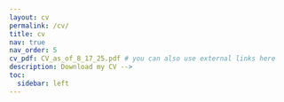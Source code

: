```yaml
---
layout: cv
permalink: /cv/
title: cv
nav: true
nav_order: 5
cv_pdf: CV_as_of_8_17_25.pdf # you can also use external links here
description: Download my CV -->
toc:
  sidebar: left
---
```

